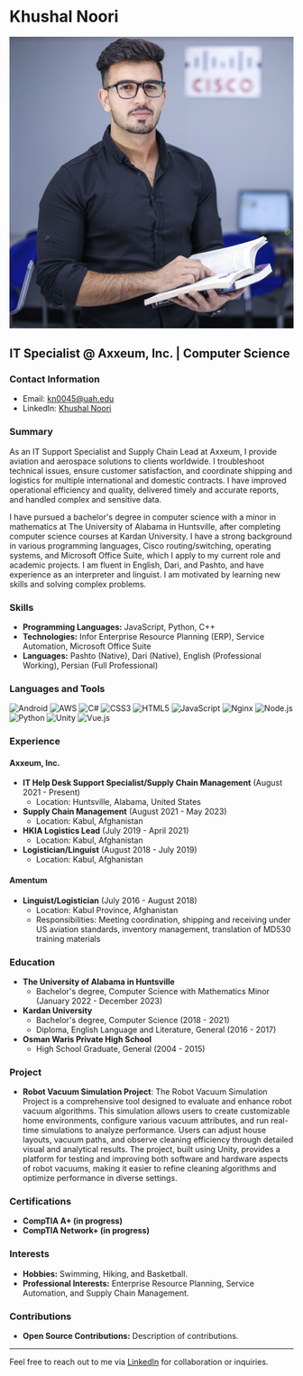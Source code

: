 # Khushal Noori

![Kn0070](./Images/Pic1.JPG)  <!-- Adjust the path as per your directory structure --> 

## IT Specialist @ Axxeum, Inc. | Computer Science

### Contact Information
- Email: [kn0045@uah.edu](mailto:kn0045@uah.edu)
- LinkedIn: [Khushal Noori](https://www.linkedin.com/in/khushal-noori-537763156)

### Summary
As an IT Support Specialist and Supply Chain Lead at Axxeum, I provide aviation and aerospace solutions to clients worldwide. I troubleshoot technical issues, ensure customer satisfaction, and coordinate shipping and logistics for multiple international and domestic contracts. I have improved operational efficiency and quality, delivered timely and accurate reports, and handled complex and sensitive data.

I have pursued a bachelor's degree in computer science with a minor in mathematics at The University of Alabama in Huntsville, after completing computer science courses at Kardan University. I have a strong background in various programming languages, Cisco routing/switching, operating systems, and Microsoft Office Suite, which I apply to my current role and academic projects. I am fluent in English, Dari, and Pashto, and have experience as an interpreter and linguist. I am motivated by learning new skills and solving complex problems.

### Skills
- **Programming Languages:** JavaScript, Python, C++
- **Technologies:** Infor Enterprise Resource Planning (ERP), Service Automation, Microsoft Office Suite
- **Languages:** Pashto (Native), Dari (Native), English (Professional Working), Persian (Full Professional)

### Languages and Tools

![Android](https://img.shields.io/badge/-Android-3DDC84?style=flat-square&logo=android&logoColor=white)
![AWS](https://img.shields.io/badge/-AWS-232F3E?style=flat-square&logo=amazon-aws&logoColor=white)
![C#](https://img.shields.io/badge/-C%23-239120?style=flat-square&logo=c-sharp&logoColor=white)
![CSS3](https://img.shields.io/badge/-CSS3-1572B6?style=flat-square&logo=css3)
![HTML5](https://img.shields.io/badge/-HTML5-E34F26?style=flat-square&logo=html5&logoColor=white)
![JavaScript](https://img.shields.io/badge/-JavaScript-F7DF1E?style=flat-square&logo=javascript&logoColor=black)
![Nginx](https://img.shields.io/badge/-Nginx-009639?style=flat-square&logo=nginx&logoColor=white)
![Node.js](https://img.shields.io/badge/-Node.js-339933?style=flat-square&logo=node.js&logoColor=white)
![Python](https://img.shields.io/badge/-Python-3776AB?style=flat-square&logo=python&logoColor=white)
![Unity](https://img.shields.io/badge/-Unity-000000?style=flat-square&logo=unity&logoColor=white)
![Vue.js](https://img.shields.io/badge/-Vue.js-4FC08D?style=flat-square&logo=vue.js&logoColor=white)

### Experience

#### Axxeum, Inc.
- **IT Help Desk Support Specialist/Supply Chain Management** (August 2021 - Present)
  - Location: Huntsville, Alabama, United States
- **Supply Chain Management** (August 2021 - May 2023)
  - Location: Kabul, Afghanistan
- **HKIA Logistics Lead** (July 2019 - April 2021)
  - Location: Kabul, Afghanistan
- **Logistician/Linguist** (August 2018 - July 2019)
  - Location: Kabul, Afghanistan

#### Amentum
- **Linguist/Logistician** (July 2016 - August 2018)
  - Location: Kabul Province, Afghanistan
  - Responsibilities: Meeting coordination, shipping and receiving under US aviation standards, inventory management, translation of MD530 training materials

### Education
- **The University of Alabama in Huntsville**
  - Bachelor's degree, Computer Science with Mathematics Minor (January 2022 - December 2023)
- **Kardan University**
  - Bachelor's degree, Computer Science (2018 - 2021)
  - Diploma, English Language and Literature, General (2016 - 2017)
- **Osman Waris Private High School**
  - High School Graduate, General (2004 - 2015)

### Project
- **Robot Vacuum Simulation Project**: The Robot Vacuum Simulation Project is a comprehensive tool designed to evaluate and enhance robot vacuum algorithms. This simulation allows users to create customizable home environments, configure various vacuum attributes, and run real-time simulations to analyze performance. Users can adjust house layouts, vacuum paths, and observe cleaning efficiency through detailed visual and analytical results. The project, built using Unity, provides a platform for testing and improving both software and hardware aspects of robot vacuums, making it easier to refine cleaning algorithms and optimize performance in diverse settings.

### Certifications
- **CompTIA A+ (in progress)**
- **CompTIA Network+ (in progress)**

### Interests
- **Hobbies:** Swimming, Hiking, and Basketball.
- **Professional Interests:** Enterprise Resource Planning, Service Automation, and Supply Chain Management.

### Contributions
- **Open Source Contributions:** Description of contributions.

---

Feel free to reach out to me via [LinkedIn](https://www.linkedin.com/in/khushal-noori-537763156) for collaboration or inquiries.
